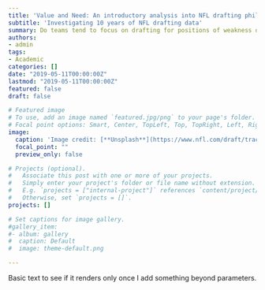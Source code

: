 ```yaml
---
title: 'Value and Need: An introductory analysis into NFL drafting philosophy'
subtitle: 'Investigating 10 years of NFL drafting data'
summary: Do teams tend to focus on drafting for positions of weakness or the best player available. How does this impact their records going forward?
authors:
- admin
tags:
- Academic
categories: []
date: "2019-05-11T00:00:00Z"
lastmod: "2019-05-11T00:00:00Z"
featured: false
draft: false

# Featured image
# To use, add an image named `featured.jpg/png` to your page's folder.
# Focal point options: Smart, Center, TopLeft, Top, TopRight, Left, Right, BottomLeft, Bottom, BottomRight
image:
  caption: 'Image credit: [**Unsplash**](https://www.nfl.com/draft/tracker/picks)'
  focal_point: ""
  preview_only: false

# Projects (optional).
#   Associate this post with one or more of your projects.
#   Simply enter your project's folder or file name without extension.
#   E.g. `projects = ["internal-project"]` references `content/project/deep-learning/index.md`.
#   Otherwise, set `projects = []`.
projects: []

# Set captions for image gallery.
#gallery_item:
#- album: gallery
#  caption: Default
#  image: theme-default.png

---
```


Basic text to see if it renders only once I add something beyond parameters.